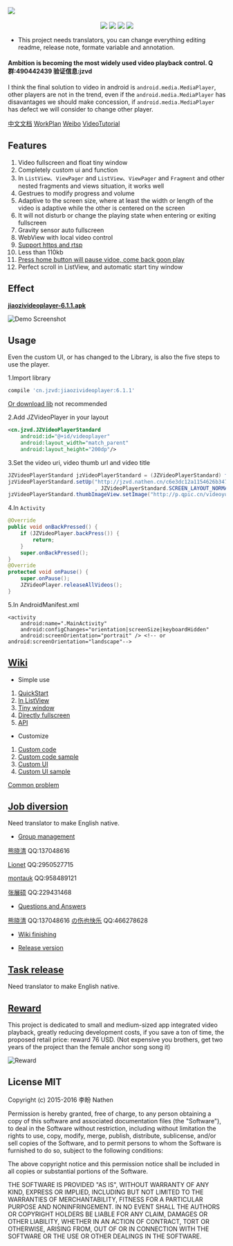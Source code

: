 <a href="https://github.com/lipangit/JiaoZiVideoPlayer" target="_blank"><img src="https://user-images.githubusercontent.com/2038071/29994158-7e65546c-8ffb-11e7-80fd-c630e2a36135.png" style="max-width:100%;"></a>
--
<p align="center">
<a href="http://developer.android.com/index.html"><img src="https://img.shields.io/badge/platform-android-green.svg"></a>
<a href="http://search.maven.org/#artifactdetails%7Ccn.jzvd%7Cjiaozivideoplayer%7C5.8.2%7Caar"><img src="https://img.shields.io/badge/Maven%20Central-6.1.1-green.svg"></a>
<a href="http://choosealicense.com/licenses/mit/"><img src="https://img.shields.io/badge/license-MIT-green.svg"></a>
<a href="https://android-arsenal.com/details/1/3269"><img src="https://img.shields.io/badge/Android%20Arsenal-jiaozivideoplayer-green.svg?style=true"></a>
</p>

* This project needs translators, you can change everything editing readme, release note, formate variable and annotation.

#### Ambition is becoming the most widely used video playback control. Q群:490442439 验证信息:jzvd

I think the final solution to video in android is `android.media.MediaPlayer`, other players are not in the trend, even if the `android.media.MediaPlayer` has disavantages we should make concession, if `android.media.MediaPlayer` has defect we will consider to change other player.

[中文文档](README-ZH.md) [WorkPlan](https://github.com/lipangit/JiaoZiVideoPlayer/projects/2) [Weibo](http://weibo.com/2342820395/profile?topnav=1&wvr=6&is_all=1) [VideoTutorial](https://github.com/lipangit/JiaoZiVideoPlayer/wiki/%E8%A7%86%E9%A2%91%E6%95%99%E7%A8%8B)

## Features

1. Video fullscreen and float tiny window
2. Completely custom ui and function
3. In `ListView`、`ViewPager` and `ListView`、`ViewPager` and `Fragment` and other nested fragments and views situation, it works well
4. Gestrues to modify progress and volume
5. Adaptive to the screen size, where at least the width or length of the video is adaptive while the other  is centered on the screen
6. It will not disturb or change the playing state when entering or exiting fullscreen
7. Gravity sensor auto fullscreen
8. WebView with local video control
9. [Support https and rtsp](https://developer.android.com/guide/topics/media/media-formats.html)
10. Less than 110kb
11. [Press home button will pause vidoe, come back goon play](https://github.com/lipangit/JiaoZiVideoPlayer/blob/develop/app/src/main/java/cn/jzvd/demo/ApiActivity.java#L117)
12. Perfect scroll in ListView, and automatic start tiny window

## Effect

**[jiaozivideoplayer-6.1.1.apk](https://github.com/lipangit/JiaoZiVideoPlayer/releases/download/6.1.1/jiaozivideoplayer-6.1.1.apk)**

![Demo Screenshot][1]

## Usage

Even the custom UI, or has changed to the Library, is also the five steps to use the player.

1.Import library
```gradle
compile 'cn.jzvd:jiaozivideoplayer:6.1.1'
```

[Or download lib](https://github.com/lipangit/JiaoZiVideoPlayer/releases/tag/v6.1.1) not recommended

2.Add JZVideoPlayer in your layout
```xml
<cn.jzvd.JZVideoPlayerStandard
    android:id="@+id/videoplayer"
    android:layout_width="match_parent"
    android:layout_height="200dp"/>
```

3.Set the video uri, video thumb url and video title
```java
JZVideoPlayerStandard jzVideoPlayerStandard = (JZVideoPlayerStandard) findViewById(R.id.videoplayer);
jzVideoPlayerStandard.setUp("http://jzvd.nathen.cn/c6e3dc12a1154626b3476d9bf3bd7266/6b56c5f0dc31428083757a45764763b0-5287d2089db37e62345123a1be272f8b.mp4"
                            , JZVideoPlayerStandard.SCREEN_LAYOUT_NORMAL, "饺子闭眼睛");
jzVideoPlayerStandard.thumbImageView.setImage("http://p.qpic.cn/videoyun/0/2449_43b6f696980311e59ed467f22794e792_1/640");
```

4.In `Activity`
```java
@Override
public void onBackPressed() {
    if (JZVideoPlayer.backPress()) {
        return;
    }
    super.onBackPressed();
}
@Override
protected void onPause() {
    super.onPause();
    JZVideoPlayer.releaseAllVideos();
}
```

5.In AndroidManifest.xml
```
<activity
    android:name=".MainActivity"
    android:configChanges="orientation|screenSize|keyboardHidden"
    android:screenOrientation="portrait" /> <!-- or android:screenOrientation="landscape"-->
```

## [Wiki](https://github.com/lipangit/JiaoZiVideoPlayer/wiki)

* Simple use

1. [QuickStart](https://github.com/lipangit/JiaoZiVideoPlayer/wiki/QuickStart)
2. [In ListView](https://github.com/lipangit/JiaoZiVideoPlayer/wiki/%E5%88%97%E8%A1%A8%E6%92%AD%E6%94%BE)
3. [Tiny window](https://github.com/lipangit/JiaoZiVideoPlayer/wiki/%E5%B0%8F%E7%AA%97%E6%92%AD%E6%94%BE)
4. [Directly fullscreen](https://github.com/lipangit/JiaoZiVideoPlayer/wiki/%E7%9B%B4%E6%8E%A5%E5%85%A8%E5%B1%8F%E6%92%AD%E6%94%BE)
5. [API](https://github.com/lipangit/JiaoZiVideoPlayer/wiki/API%E7%9A%84%E4%BD%BF%E7%94%A8)

* Customize

1. [Custom code](https://github.com/lipangit/JiaoZiVideoPlayer/wiki/%E8%87%AA%E5%AE%9A%E4%B9%89%E4%BB%A3%E7%A0%81)
2. [Custom code sample](https://github.com/lipangit/JiaoZiVideoPlayer/wiki/%E8%87%AA%E5%AE%9A%E4%B9%89%E4%BB%A3%E7%A0%81%E7%A4%BA%E4%BE%8B)
3. [Custom UI](https://github.com/lipangit/JiaoZiVideoPlayer/wiki/%E8%87%AA%E5%AE%9A%E4%B9%89UI)
4. [Custom UI sample](https://github.com/lipangit/JiaoZiVideoPlayer/wiki/%E8%87%AA%E5%AE%9A%E4%B9%89UI%E7%A4%BA%E4%BE%8B)

[Common problem](https://github.com/lipangit/JiaoZiVideoPlayer/wiki/%E5%B8%B8%E8%A7%81%E9%97%AE%E9%A2%98)


## [Job diversion](https://github.com/lipangit/JiaoZiVideoPlayer/wiki#%E5%B7%A5%E4%BD%9C%E5%88%86%E6%B5%81) 

Need translator to make English native.

* [Group management](https://github.com/lipangit/JiaoZiVideoPlayer/wiki#%E7%BE%A4%E7%AE%A1%E7%90%86)

[熊晓清](http://blog.csdn.net/yaya_xiong) QQ:137048616

[Lionet](https://github.com/Lionet6?tab=repositories) QQ:2950527715

[montauk](https://github.com/hanmeimei888) QQ:958489121

[张展硕]() QQ:229431468

* [Questions and Answers](https://github.com/lipangit/JiaoZiVideoPlayer/wiki#%E9%97%AE%E9%A2%98%E8%A7%A3%E7%AD%94)

[熊晓清](http://blog.csdn.net/yaya_xiong) QQ:137048616
[の伤也快乐](https://github.com/jmhjmh) QQ:466278628

* [Wiki finishing](https://github.com/lipangit/JiaoZiVideoPlayer/wiki#wiki%E6%95%B4%E7%90%86)

* [Release version](https://github.com/lipangit/JiaoZiVideoPlayer/wiki#%E5%8F%91%E7%89%88)

## [Task release](https://github.com/lipangit/JiaoZiVideoPlayer/wiki#%E4%BB%BB%E5%8A%A1%E5%8F%91%E5%B8%83)

Need translator to make English native.

## [Reward](https://github.com/lipangit/JiaoZiVideoPlayer/wiki#%E6%89%93%E8%B5%8F%E5%92%8C%E5%92%A8%E8%AF%A2)

This project is dedicated to small and medium-sized app integrated video playback, greatly reducing development costs, if you save a ton of time, the proposed retail price: reward 76 USD. (Not expensive you brothers, get two years of the project than the female anchor song song it)

![Reward][2]

## License MIT

Copyright (c) 2015-2016 李盼 Nathen

Permission is hereby granted, free of charge, to any person obtaining a copy of this software and associated documentation files (the "Software"), to deal in the Software without restriction, including without limitation the rights to use, copy, modify, merge, publish, distribute, sublicense, and/or sell copies of the Software, and to permit persons to whom the Software is furnished to do so, subject to the following conditions:

The above copyright notice and this permission notice shall be included in all copies or substantial portions of the Software.

THE SOFTWARE IS PROVIDED "AS IS", WITHOUT WARRANTY OF ANY KIND, EXPRESS OR IMPLIED, INCLUDING BUT NOT LIMITED TO THE WARRANTIES OF MERCHANTABILITY, FITNESS FOR A PARTICULAR PURPOSE AND NONINFRINGEMENT. IN NO EVENT SHALL THE AUTHORS OR COPYRIGHT HOLDERS BE LIABLE FOR ANY CLAIM, DAMAGES OR OTHER LIABILITY, WHETHER IN AN ACTION OF CONTRACT, TORT OR OTHERWISE, ARISING FROM, OUT OF OR IN CONNECTION WITH THE SOFTWARE OR THE USE OR OTHER DEALINGS IN THE SOFTWARE.

[1]: https://user-images.githubusercontent.com/2038071/31045150-a077cc8a-a5a2-11e7-8dc2-7a0e3a9f3e62.jpg
[2]: https://user-images.githubusercontent.com/2038071/29978804-45c321ba-8f75-11e7-9040-776d3b6dca1f.jpg
